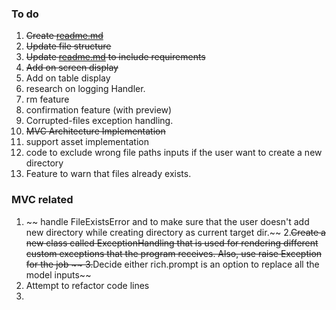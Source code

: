 
### To do 

1. ~~Create [readme.md](./readme.md)~~
2. ~~Update file structure~~
3. ~~Update [readme.md](./readme.md) to include requirements~~
4. ~~Add on screen display~~
5. Add on table display
6. research on logging Handler.
7. rm feature
8. confirmation feature (with preview)
9. Corrupted-files exception handling.
10. ~~MVC Architecture Implementation~~
11. support asset implementation
12. code to exclude wrong file paths inputs if the user want to create a new directory
13. Feature to warn that files already exists.

### MVC related

1. ~~ handle FileExistsError and to make sure that the user doesn't add new directory while creating directory as current target dir.~~
2.~~Create a new class called ExceptionHandling that is used for rendering different custom exceptions that the program receives. Also, use raise Exception for the job ~~
3.~~Decide either rich.prompt is an option to replace all the model inputs~~
4. Attempt to refactor code lines
5. 